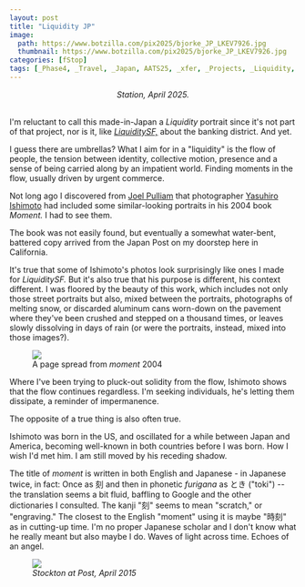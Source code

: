 ```yaml
---
layout: post
title: "Liquidity JP"
image:
  path: https://www.botzilla.com/pix2025/bjorke_JP_LKEV7926.jpg
  thumbnail: https://www.botzilla.com/pix2025/bjorke_JP_LKEV7926.jpg
categories: [fStop]
tags: [_Phase4, _Travel, _Japan, AATS25, _xfer, _Projects, _Liquidity, _Portrait]
---
```


<center><i>Station, April 2025.</i></center><br/>

I'm reluctant to call this made-in-Japan a _Liquidity_ portrait since it's not part of that project, nor is it, like _<a href="{{ site.url }}/liquiditysf/" rel="bookmark">LiquiditySF,</a>_ about the banking district. And yet.

I guess there are umbrellas? What I aim for in a "liquidity" is the flow of people, the tension between identity, collective motion, presence and a sense of being carried along by an impatient world. Finding moments in the flow, usually driven by urgent commerce.

<!--more-->

Not long ago I discovered from <a href="https://joelpulliam.substack.com/p/36-moment">Joel Pulliam</a> that photographer <a href="https://iypc.moak.jp/?lang=en">Yasuhiro Ishimoto</a> had included some similar-looking portraits in his 2004 book _Moment._  I had to see them.

The book was not easily found, but eventually a somewhat water-bent, battered copy arrived from the Japan Post on my doorstep here in California. 

It's true that some of Ishimoto's photos look surprisingly like ones I made for _LiquiditySF._ But it's also true that his purpose is different, his context different. I was floored by the beauty of this work, which includes not only those street portraits but also, mixed between the portraits, photographs of melting snow, or discarded aluminum cans worn-down on the pavement where they've been crushed and stepped on a thousand times, or leaves slowly dissolving in days of rain (or were the portraits, instead, mixed into those images?).

<figure class="align-center">
<img src="https://www.botzilla.com/pix2025/rps20250521_130441_686.jpg">
<figcaption>A page spread from <i>moment</i> 2004</figcaption>
</figure>

Where I've been trying to pluck-out solidity from the flow, Ishimoto shows that the flow continues regardless. I'm seeking individuals, he's letting them dissipate, a reminder of impermanence.

The opposite of a true thing is also often true.

Ishimoto was born in the US, and oscillated for a while between Japan and America, becoming well-known in both countries before I was born. How I wish I'd met him. I am still moved by his receding shadow.

The title of _moment_ is written in both English and Japanese - in Japanese twice, in fact: Once as 刻 and then in phonetic _furigana_ as とき ("toki") -- the translation seems a bit fluid, baffling to Google and the other dictionaries I consulted. The kanji "刻" seems to mean "scratch," or "engraving." The closest to the English "moment" using it is maybe "時刻" as in cutting-up time. I'm no proper Japanese scholar and I don't know what he really meant but also maybe I do. Waves of light across time. Echoes of an angel.

<figure class="align-center">
<img src="https://www.botzilla.com/pix2025/bjorke_AiWeiWei_KEVT7439-2025.jpg">
<figcaption><i>Stockton at Post, April 2015</i></figcaption>
</figure>


